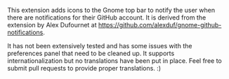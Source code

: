 This extension adds icons to the Gnome top bar to notify the user when there 
are notifications for their GitHub account. It is derived from the extension 
by Alex Dufournet at https://github.com/alexduf/gnome-github-notifications.

It has not been extensively tested and has some issues with the preferences 
panel that need to be cleaned up. It supports internationalization but no
translations have been put in place. Feel free to submit pull requests to
provide proper translations. :)



